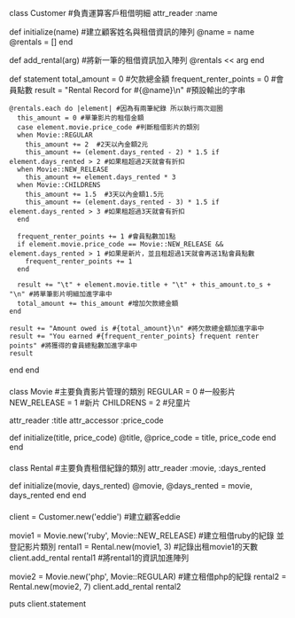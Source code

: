 class Customer #負責運算客戶租借明細
  attr_reader :name

  def initialize(name) #建立顧客姓名與租借資訊的陣列
    @name    = name
    @rentals = []
  end

  def add_rental(arg) #將新一筆的租借資訊加入陣列
    @rentals << arg
  end

  def statement
    total_amount = 0 #欠款總金額
    frequent_renter_points = 0 #會員點數
    result = "Rental Record for #{@name}\n" #預設輸出的字串

    @rentals.each do |element| #因為有兩筆紀錄 所以執行兩次迴圈
      this_amount = 0 #單筆影片的租借金額
      case element.movie.price_code #判斷租借影片的類別
      when Movie::REGULAR
        this_amount += 2  #2天以內金額2元
        this_amount += (element.days_rented - 2) * 1.5 if element.days_rented > 2 #如果租超過2天就會有折扣
      when Movie::NEW_RELEASE
        this_amount += element.days_rented * 3
      when Movie::CHILDRENS
        this_amount += 1.5  #3天以內金額1.5元
        this_amount += (element.days_rented - 3) * 1.5 if element.days_rented > 3 #如果租超過3天就會有折扣
      end

      frequent_renter_points += 1 #會員點數加1點
      if element.movie.price_code == Movie::NEW_RELEASE && element.days_rented > 1 #如果是新片，並且租超過1天就會再送1點會員點數
        frequent_renter_points += 1
      end

      result += "\t" + element.movie.title + "\t" + this_amount.to_s + "\n" #將單筆影片明細加進字串中
      total_amount += this_amount #增加欠款總金額
    end

    result += "Amount owed is #{total_amount}\n" #將欠款總金額加進字串中
    result += "You earned #{frequent_renter_points} frequent renter points" #將獲得的會員總點數加進字串中
    result
  end
end

####

class Movie #主要負責影片管理的類別
  REGULAR     = 0 #一般影片
  NEW_RELEASE = 1 #新片
  CHILDRENS   = 2 #兒童片

  attr_reader :title
  attr_accessor :price_code

  def initialize(title, price_code)
    @title, @price_code = title, price_code
  end
end

####

class Rental #主要負責租借紀錄的類別
  attr_reader :movie, :days_rented

  def initialize(movie, days_rented)
    @movie, @days_rented = movie, days_rented
  end
end

####

client = Customer.new('eddie') #建立顧客eddie

movie1 = Movie.new('ruby', Movie::NEW_RELEASE) #建立租借ruby的紀錄 並登記影片類別
rental1 = Rental.new(movie1, 3) #記錄出租movie1的天數
client.add_rental rental1 #將rental1的資訊加進陣列

movie2 = Movie.new('php', Movie::REGULAR) #建立租借php的紀錄
rental2 = Rental.new(movie2, 7)
client.add_rental rental2

puts client.statement
